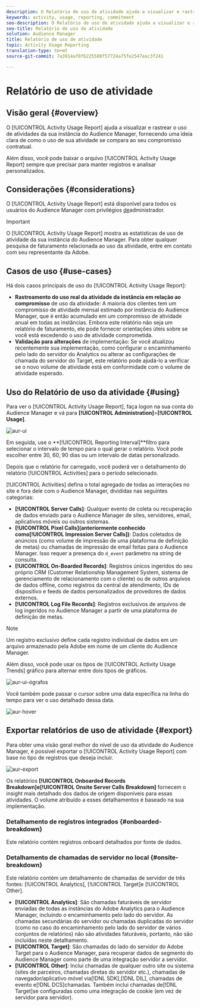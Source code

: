 ```yaml
---
description: O Relatório de uso de atividade ajuda a visualizar e rastrear o uso de atividades para sua instância do Audience Manager, para que você possa comparar seu uso real com seu compromisso contratual.
keywords: activity, usage, reporting, commitment
seo-description: O Relatório de uso de atividade ajuda a visualizar e rastrear o uso de atividades para sua instância do Audience Manager, para que você possa comparar seu uso real com seu compromisso contratual.
seo-title: Relatório de uso de atividade
solution: Audience Manager
title: Relatório de uso de atividade
topic: Activity Usage Reporting
translation-type: tm+mt
source-git-commit: 7a3914af8fb225508f57724a75fe2547aac3f241

---
```



# Relatório de uso de atividade

## Visão geral {#overview}

O [!UICONTROL Activity Usage Report] ajuda a visualizar e rastrear o uso de atividades da sua instância do Audience Manager, fornecendo uma ideia clara de como o uso de sua atividade se compara ao seu compromisso contratual.

Além disso, você pode baixar o arquivo [!UICONTROL Activity Usage Report] sempre que precisar para manter registros e analisar personalizados.

## Considerações {#considerations}

O [!UICONTROL Activity Usage Report] está disponível para todos os usuários do Audience Manager com privilégios [de](edit-account-settings.md)administrador.

> [!IMPORTANT]
>
> O [!UICONTROL Activity Usage Report] mostra as estatísticas de uso de atividade da sua instância do Audience Manager. Para obter qualquer pesquisa de faturamento relacionada ao uso da atividade, entre em contato com seu representante da Adobe.

## Casos de uso {#use-cases}

Há dois casos principais de uso do [!UICONTROL Activity Usage Report]:

* **Rastreamento do uso real da atividade da instância em relação ao compromisso** de uso da atividade: A maioria dos clientes tem um compromisso de atividade mensal estimado por instância do Audience Manager, que é então acumulado em um compromisso de atividade anual em todas as instâncias. Embora este relatório não seja um relatório de faturamento, ele pode fornecer orientações úteis sobre se você está excedendo o uso de atividade comprometida.
* **Validação para alterações** de implementação: Se você atualizou recentemente sua implementação, como configurar o encaminhamento pelo lado do servidor do Analytics ou alterar as configurações de chamada do servidor do Target, este relatório pode ajudá-lo a verificar se o novo volume de atividade está em conformidade com o volume de atividade esperado.

## Uso do Relatório de uso da atividade {#using}

Para ver o [!UICONTROL Activity Usage Report], faça logon na sua conta do Audience Manager e vá para **[!UICONTROL Administration]**>**[!UICONTROL Usage]**.

![aur-ui](assets/aur-ui.png)

Em seguida, use o **[!UICONTROL Reporting Interval]**filtro para selecionar o intervalo de tempo para o qual gerar o relatório. Você pode escolher entre 30, 60, 90 dias ou um intervalo de datas personalizado.

Depois que o relatório for carregado, você poderá ver o detalhamento do relatório [!UICONTROL Activities] para o período selecionado.

[!UICONTROL Activities] defina o total agregado de todas as interações no site e fora dele com o Audience Manager, divididas nas seguintes categorias:

* **[!UICONTROL Server Calls]**: Qualquer evento de coleta ou recuperação de dados enviado para o Audience Manager de sites, servidores, email, aplicativos móveis ou outros sistemas.
* **[!UICONTROL Pixel Calls](anteriormente conhecido como[!UICONTROL Impression Server Calls])**: Dados coletados de anúncios (como volume de impressão de uma plataforma de definição de metas) ou chamadas de impressão de email feitas para o Audience Manager. Isso requer a presença do `d_event` parâmetro na string de consulta.
* **[!UICONTROL On-Boarded Records]**: Registros únicos ingeridos do seu próprio CRM (Customer Relationship Management System, sistema de gerenciamento de relacionamento com o cliente) ou de outros arquivos de dados offline, como registros da central de atendimento, IDs de dispositivo e feeds de dados personalizados de provedores de dados externos.
* **[!UICONTROL Log File Records]**: Registros exclusivos de arquivos de log ingeridos no Audience Manager a partir de uma plataforma de definição de metas.

> [!NOTE]
> Um registro exclusivo define cada registro individual de dados em um arquivo armazenado pela Adobe em nome de um cliente do Audience Manager.

Além disso, você pode usar os tipos de [!UICONTROL Activity Usage Trends] gráfico para alternar entre dois tipos de gráficos.

![aur-ui-ógrafos](assets/aur-ui-graphs.png)

Você também pode passar o cursor sobre uma data específica na linha do tempo para ver o uso detalhado dessa data.

![aur-hover](assets/aur-hover.png)

## Exportar relatórios de uso de atividade {#export}

Para obter uma visão geral melhor do nível de uso da atividade do Audience Manager, é possível exportar o [!UICONTROL Activity Usage Report] com base no tipo de registros que deseja incluir.

![aur-export](assets/aur-export.png)

Os relatórios **[!UICONTROL Onboarded Records Breakdown]**e**[!UICONTROL Onsite Server Calls Breakdown]** fornecem o insight mais detalhado dos dados de origem disponíveis para essas atividades. O volume atribuído a esses detalhamentos é baseado na sua implementação.

### Detalhamento de registros integrados {#onboarded-breakdown}

Este relatório contém registros onboard detalhados por fonte de dados.

### Detalhamento de chamadas de servidor no local {#onsite-breakdown}

Este relatório contém um detalhamento de chamadas de servidor de três fontes: [!UICONTROL Analytics], [!UICONTROL Target]e [!UICONTROL Other].

* **[!UICONTROL Analytics]**: São chamadas faturáveis de servidor enviadas de todas as instâncias do Adobe Analytics para o Audience Manager, incluindo o encaminhamento pelo lado do servidor. As chamadas secundárias do servidor ou chamadas duplicadas do servidor (como no caso do encaminhamento pelo lado do servidor de vários conjuntos de relatórios) não são atividades faturáveis, portanto, não são incluídas neste detalhamento.
* **[!UICONTROL Target]**: São chamadas do lado do servidor do Adobe Target para o Audience Manager, para recuperar dados de segmento do Audience Manager como parte de uma integração servidor a servidor.
* **[!UICONTROL Other]**: Inclui chamadas de qualquer outro site ou sistema (sites de parceiros, chamadas diretas do servidor etc.), chamadas de navegador/aplicativo móvel via[!DNL SDK],[!DNL DIL], chamadas de evento e[!DNL DCS]chamadas. Também inclui chamadas de[!DNL Target]se configuradas como uma integração de cookie (em vez de servidor para servidor).

